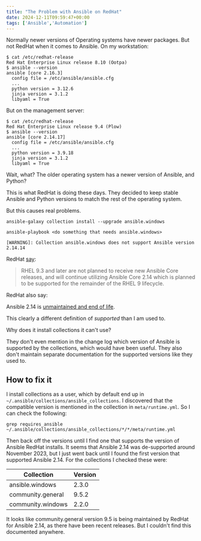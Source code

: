 ```yaml
---
title: "The Problem with Ansible on RedHat"
date: 2024-12-11T09:59:47+00:00
tags: ['Ansible','Automation']
---
```


Normally newer versions of Operating systems have newer packages. But not RedHat
when it comes to Ansible. On my workstation:

```
$ cat /etc/redhat-release 
Red Hat Enterprise Linux release 8.10 (Ootpa)
$ ansible --version
ansible [core 2.16.3]
  config file = /etc/ansible/ansible.cfg
  ...
  python version = 3.12.6
  jinja version = 3.1.2
  libyaml = True
```

But on the management server:

```
$ cat /etc/redhat-release 
Red Hat Enterprise Linux release 9.4 (Plow)
$ ansible --version
ansible [core 2.14.17]
  config file = /etc/ansible/ansible.cfg
  ...
  python version = 3.9.18
  jinja version = 3.1.2
  libyaml = True
```

Wait, what? The older operating system has a newer version of Ansible, and Python?

This is what RedHat is doing these days. They decided to keep stable Ansible
and Python versions to match the rest of the operating system. 

But this causes real problems.

```
ansible-galaxy collection install --upgrade ansible.windows

ansible-playbook <do something that needs ansible.windows>

[WARNING]: Collection ansible.windows does not support Ansible version 2.14.14
```

RedHat [say](https://www.redhat.com/en/blog/updates-using-ansible-core-in-rhel):

> RHEL 9.3 and later are not planned to receive new Ansible Core
> releases, and will continue utilizing Ansible Core 2.14 which is
> planned to be supported for the remainder of the RHEL 9 lifecycle.

RedHat also say:

Ansible 2.14 is 
[unmaintained and end of life](https://docs.ansible.com/ansible/latest/reference_appendices/release_and_maintenance.html).

This clearly a different definition of *supported* than I am used to.

Why does it install collections it can't use?

They don't even mention in the change log which version of Ansible is
supported by the collections, which would have been useful. They also
don't maintain separate documentation for the supported versions like
they used to.


## How to fix it

I install collections as a user, which by default end up in 
`~/.ansible/collections/ansible_collections`. I discovered that the compatible
version is mentioned in the collection in `meta/runtime.yml`. So I can check
the following:

```
grep requires_ansible ~/.ansible/collections/ansible_collections/*/*/meta/runtime.yml
```

Then back off the versions until I find one that supports the version
of Ansible RedHat installs. It seems that Ansible 2.14 was de-supported
around November 2023, but I just went back until I found the first version
that supported Ansible 2.14. For the collections I checked these were:

| Collection  | Version |
| --- | --- |
| ansible.windows | 2.3.0 |
| community.general | 9.5.2 |
| community.windows | 2.2.0 |

It looks like community.general version 9.5 is being maintained by RedHat
for Ansible 2.14, as there have been recent releases. But I couldn't find
this documented anywhere.